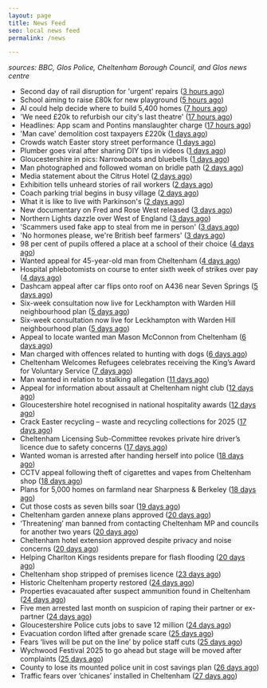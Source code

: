 ```yaml
---
layout: page
title: News Feed
seo: local news feed
permalink: /news

---
```


_sources: BBC, Glos Police, Cheltenham Borough Council, and Glos news centre_

<!-- news_marker starts -->
- Second day of rail disruption for 'urgent' repairs ([3 hours ago](https://www.bbc.com/news/articles/c5y62kpxp96o))
- School aiming to raise £80k for new playground ([5 hours ago](https://www.bbc.com/news/articles/c2kvzvz0wlvo))
- AI could help decide where to build 5,400 homes ([7 hours ago](https://www.bbc.com/news/articles/c1me8kx4e2mo))
- 'We need £20k to refurbish our city's last theatre' ([17 hours ago](https://www.bbc.com/news/articles/ce92rln7292o))
- Headlines: App scam and Pontins manslaughter charge ([17 hours ago](https://www.bbc.com/news/articles/cn5xq0evyxqo))
- 'Man cave' demolition cost taxpayers £220k ([1 days ago](https://www.bbc.com/news/articles/creq3q85xn5o))
- Crowds watch Easter story street performance ([1 days ago](https://www.bbc.com/news/articles/cy8q4xpw6v6o))
- Plumber goes viral after sharing DIY tips in videos ([1 days ago](https://www.bbc.com/news/articles/ckgxxv4zvevo))
- Gloucestershire in pics: Narrowboats and bluebells ([1 days ago](https://www.bbc.com/news/articles/crrzjj4e0qqo))
- Man photographed and followed woman on bridle path ([2 days ago](https://www.bbc.com/news/articles/clywg70lnwko))
- Media statement about the Citrus Hotel ([2 days ago](https://www.cheltenham.gov.uk/news/article/3004/media_statement_about_the_citrus_hotel))
- Exhibition tells unheard stories of rail workers ([2 days ago](https://www.bbc.com/news/articles/cr5der1mr83o))
- Coach parking trial begins in busy village ([2 days ago](https://www.bbc.com/news/articles/cvg777d297yo))
- What it is like to live with Parkinson's ([2 days ago](https://www.bbc.com/news/articles/cj3xxen5v0vo))
- New documentary on Fred and Rose West released ([3 days ago](https://www.bbc.com/news/articles/c78j443v77vo))
- Northern Lights dazzle over West of England ([3 days ago](https://www.bbc.com/news/articles/cpvrlw8xjdmo))
- 'Scammers used fake app to steal from me in person' ([3 days ago](https://www.bbc.com/news/articles/cn05d58jwvdo))
- 'No hormones please, we're British beef farmers' ([3 days ago](https://www.bbc.com/news/articles/cp31qqlq29vo))
- 98 per cent of pupils offered a place at a school of their choice ([4 days ago](https://gloucesternewscentre.co.uk/98-per-cent-of-pupils-offered-a-place-at-a-school-of-their-choice/))
- Wanted appeal for 45-year-old man from Cheltenham ([4 days ago](https://gloucesternewscentre.co.uk/wanted-appeal-for-45-year-old-man-from-cheltenham/))
- Hospital phlebotomists on course to enter sixth week of strikes over pay ([4 days ago](https://gloucesternewscentre.co.uk/hospital-phlebotomists-on-course-to-enter-sixth-week-of-strikes-over-pay/))
- Dashcam appeal after car flips onto roof on A436 near Seven Springs ([5 days ago](https://gloucesternewscentre.co.uk/dashcam-appeal-after-car-flips-onto-roof-on-a436-near-seven-springs/))
- Six-week consultation now live for Leckhampton with Warden Hill neighbourhood plan ([5 days ago](https://gloucesternewscentre.co.uk/six-week-consultation-now-live-for-leckhampton-with-warden-hill-neighbourhood-plan-2/))
- Six-week consultation now live for Leckhampton with Warden Hill neighbourhood plan ([5 days ago](https://www.cheltenham.gov.uk/news/article/3003/six-week_consultation_now_live_for_leckhampton_with_warden_hill_neighbourhood_plan))
- Appeal to locate wanted man Mason McConnon from Cheltenham ([6 days ago](https://gloucesternewscentre.co.uk/appeal-to-locate-wanted-man-mason-mcconnon-from-cheltenham/))
- Man charged with offences related to hunting with dogs ([6 days ago](https://gloucesternewscentre.co.uk/man-charged-with-offences-related-to-hunting-with-dogs/))
- Cheltenham Welcomes Refugees celebrates receiving the King’s Award for Voluntary Service ([7 days ago](https://gloucesternewscentre.co.uk/cheltenham-welcomes-refugees-celebrates-receiving-the-kings-award-for-voluntary-service/))
- Man wanted in relation to stalking allegation ([11 days ago](https://gloucesternewscentre.co.uk/man-wanted-in-relation-to-stalking-allegation/))
- Appeal for information about assault at Cheltenham night club ([12 days ago](https://gloucesternewscentre.co.uk/appeal-for-information-about-assault-at-cheltenham-night-club/))
- Gloucestershire hotel recognised in national hospitality awards ([12 days ago](https://gloucesternewscentre.co.uk/gloucestershire-hotel-recognised-in-national-hospitality-awards/))
- Crack Easter recycling – waste and recycling collections for 2025 ([17 days ago](https://www.cheltenham.gov.uk/news/article/3002/crack_easter_recycling_%E2%80%93_waste_and_recycling_collections_for_2025))
- Cheltenham Licensing Sub-Committee revokes private hire driver’s licence due to safety concerns ([17 days ago](https://www.cheltenham.gov.uk/news/article/3001/cheltenham_licensing_sub-committee_revokes_private_hire_drivers_licence_due_to_safety_concerns))
- Wanted woman is arrested after handing herself into police ([18 days ago](https://gloucesternewscentre.co.uk/wanted-woman-is-arrested-after-handing-herself-into-police/))
- CCTV appeal following theft of cigarettes and vapes from Cheltenham shop ([18 days ago](https://gloucesternewscentre.co.uk/cctv-appeal-following-theft-of-cigarettes-and-vapes-from-cheltenham-shop/))
- Plans for 5,000 homes on farmland near Sharpness & Berkeley ([18 days ago](https://www.bbc.co.uk/sounds/play/p0l1v3k3))
- Cut those costs as seven bills soar ([19 days ago](https://www.bbc.co.uk/sounds/play/p0l1mstk))
- Cheltenham garden annexe plans approved ([20 days ago](https://gloucesternewscentre.co.uk/cheltenham-garden-annexe-plans-approved/))
- ‘Threatening’ man banned from contacting Cheltenham MP and councils for another two years ([20 days ago](https://gloucesternewscentre.co.uk/threatening-man-banned-from-contacting-cheltenham-mp-and-councils-for-another-two-years/))
- Cheltenham hotel extension approved despite privacy and noise concerns ([20 days ago](https://gloucesternewscentre.co.uk/cheltenham-hotel-extension-approved-despite-privacy-and-noise-concerns/))
- Helping Charlton Kings residents prepare for flash flooding ([20 days ago](https://www.cheltenham.gov.uk/news/article/3000/helping_charlton_kings_residents_prepare_for_flash_flooding))
- Cheltenham shop stripped of premises licence ([23 days ago](https://gloucesternewscentre.co.uk/cheltenham-shop-stripped-of-premises-licence/))
- Historic Cheltenham property restored ([24 days ago](https://gloucesternewscentre.co.uk/historic-cheltenham-property-restored/))
- Properties evacauated after suspect ammunition found in Cheltenham ([24 days ago](https://gloucesternewscentre.co.uk/propeties-evacauated-after-suspect-ammuintion-found-in-cheltenham/))
- Five men arrested last month on suspicion of raping their partner or ex-partner ([24 days ago](https://gloucesternewscentre.co.uk/five-men-arrested-last-month-on-suspicion-of-raping-their-partner-or-ex-partner/))
- Gloucestershire Police cuts jobs to save 12 million ([24 days ago](https://www.bbc.co.uk/sounds/play/p0l0mzhx))
- Evacuation cordon lifted after grenade scare ([25 days ago](https://gloucesternewscentre.co.uk/evacuation-cordon-lifted-after-grenade-scare/))
- Fears ‘lives will be put on the line’ by police staff cuts ([25 days ago](https://gloucesternewscentre.co.uk/fears-lives-will-be-put-on-the-line-by-police-staff-cuts/))
- Wychwood Festival 2025 to go ahead but stage will be moved after complaints ([25 days ago](https://gloucesternewscentre.co.uk/wychwood-festival-2025-to-go-ahead-but-stage-will-be-moved-after-complaints/))
- County to lose its mounted police unit in cost savings plan ([26 days ago](https://gloucesternewscentre.co.uk/county-to-lose-its-mounted-police-unit-in-cost-savings-plan/))
- Traffic fears over ‘chicanes’ installed in Cheltenham ([27 days ago](https://gloucesternewscentre.co.uk/traffic-fears-over-chicanes-installed-in-cheltenham/))

<!-- news_marker ends -->
